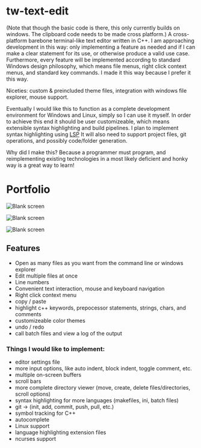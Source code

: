 # tw-text-edit
(Note that though the basic code is there, this only currently builds on windows. 
 The clipboard code needs to be made cross platform.)
  A cross-platform barebone terminal-like text editor written in C++.
I am approaching development in this way: only implementing a feature as 
needed and if I can make a clear statement for its use, or otherwise produce a 
valid use case. Furthermore, every feature will be implemented according to 
standard Windows design philosophy, which means file menus, right click context
menus, and standard key commands. I made it this way because I prefer it this
way.

  Niceties: custom & preincluded theme files, integration with windows file
explorer, mouse support.

  Eventually I would like this to function as a complete development environment
for Windows and Linux, simply so I can use it myself. In order to achieve this 
end it should be user customizeable, which means extensible syntax highlighting 
and build pipelines. I plan to implement syntax highlighting using [LSP](https://en.wikipedia.org/wiki/Language_Server_Protocol) 
It will also need to support project files, git operations, and possibly 
code/folder generation.

Why did I make this? Because a programmer must program, and reimplementing existing
technologies in a most likely deficient and honky way is a great way to
learn!

# Portfolio

![Blank screen](https://i.imgur.com/q6KaHSP.png)

![Blank screen](https://i.imgur.com/FhlUIUo.png)

![Blank screen](https://i.imgur.com/ftp77zq.png)

## Features
- Open as many files as you want from the command line or windows explorer
- Edit multiple files at once
- Line numbers
- Convenient text interaction, mouse and keyboard navigation
- Right click context menu
- copy / paste
- highlight c++ keywords, prepocessor statements, strings, chars, and comments
- customizeable color themes
- undo / redo
- call batch files and view a log of the output

### Things I would like to implement:
- editor settings file
- more input options, like auto indent, block indent, toggle comment, etc.
- multiple on-screen buffers
- scroll bars
- more complete directory viewer (move, create, delete files/directories, scroll options)
- syntax highlighting for more languages (makefiles, ini, batch files)
- git -> (init, add, commit, push, pull, etc.)
- symbol tracking for C++
- autocomplete
- Linux support
- language highlighting extension files
- ncurses support
